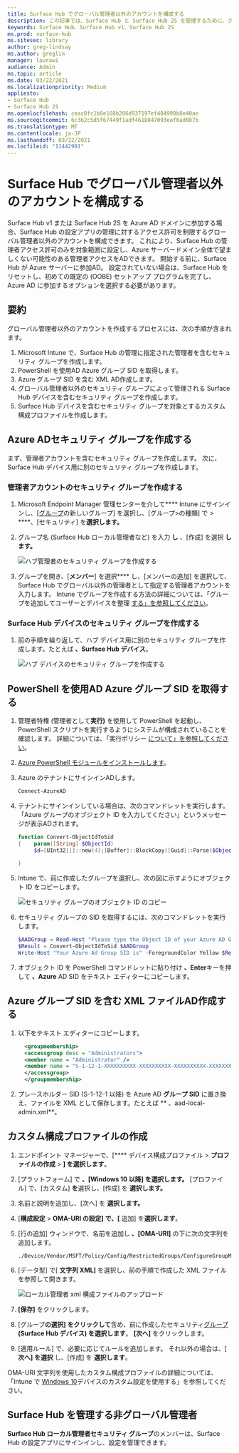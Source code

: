 ```yaml
---
title: Surface Hub でグローバル管理者以外のアカウントを構成する
description: この記事では、Surface Hub と Surface Hub 2S を管理するために、グローバル以外の管理者アカウントを構成する方法について説明します。
keywords: Surface Hub、Surface Hub v1、Surface Hub 2S
ms.prod: surface-hub
ms.sitesec: library
author: greg-lindsay
ms.author: greglin
manager: laurawi
audience: Admin
ms.topic: article
ms.date: 03/22/2021
ms.localizationpriority: Medium
appliesto:
- Surface Hub
- Surface Hub 2S
ms.openlocfilehash: ceac8fc1b0e168b206d937197ef404990b8e40ae
ms.sourcegitcommit: 6c362c5d5f67449f1adf4618847093eaf6ad087b
ms.translationtype: MT
ms.contentlocale: ja-JP
ms.lasthandoff: 03/22/2021
ms.locfileid: "11442901"
---
```

# <a name="configure-non-global-admin-accounts-on-surface-hub"></a>Surface Hub でグローバル管理者以外のアカウントを構成する

Surface Hub v1 または Surface Hub 2S を Azure AD ドメインに参加する場合、Surface Hub の設定アプリの管理に対するアクセス許可を制限するグローバル管理者以外のアカウントを構成できます。 これにより、Surface Hub の管理者アクセス許可のみを対象範囲に設定し、Azure サーバードメイン全体で望ましくない可能性のある管理者アクセスをADできます。 開始する前に、Surface Hub が Azure サーバーに参加AD。 設定されていない場合は、Surface Hub をリセットし、初めての既定の (OOBE) セットアップ プログラムを完了し、Azure AD に参加するオプションを選択する必要があります。

## <a name="summary"></a>要約 

グローバル管理者以外のアカウントを作成するプロセスには、次の手順が含まれます。 

1. Microsoft Intune で、Surface Hub の管理に指定された管理者を含むセキュリティ グループを作成します。
2. PowerShell を使用AD Azure グループ SID を取得します。
3. Azure グループ SID を含む XML AD作成します。
4. グローバル管理者以外のセキュリティ グループによって管理される Surface Hub デバイスを含むセキュリティ グループを作成します。
5. Surface Hub デバイスを含むセキュリティ グループを対象とするカスタム構成プロファイルを作成します。 


## <a name="create-azure-ad-security-groups"></a>Azure ADセキュリティ グループを作成する

まず、管理者アカウントを含むセキュリティ グループを作成します。 次に、Surface Hub デバイス用に別のセキュリティ グループを作成します。  

### <a name="create-security-group-for-admin-accounts"></a>管理者アカウントのセキュリティ グループを作成する

1. Microsoft Endpoint Manager 管理センターを介して**** Intune にサインインし、[[グループ](https://go.microsoft.com/fwlink/?linkid=2109431)の新しいグループ] を選択し、[グループ>の種類] で  >  ****、[セキュリティ] を**選択します。** 
2. グループ名 (Surface Hub ローカル管理者など) を入力 **し** 、[作成] を選択 **します。** 

     ![ハブ管理者のセキュリティ グループを作成する](images/sh-create-sec-group.png)

3. グループを開き、[**メンバー**] を選択**** し、[メンバーの追加] を選択して、Surface Hub でグローバル以外の管理者として指定する管理者アカウントを入力します。 Intune でグループを作成する方法の詳細については、「グループを追加してユーザーとデバイスを整理  [する」を参照してください](https://docs.microsoft.com/mem/intune/fundamentals/groups-add)。

### <a name="create-security-group-for-surface-hub-devices"></a>Surface Hub デバイスのセキュリティ グループを作成する

1. 前の手順を繰り返して、ハブ デバイス用に別のセキュリティ グループを作成します。たとえば **、Surface Hub デバイス**。 

     ![ハブ デバイスのセキュリティ グループを作成する](images/sh-create-sec-group-devices.png) 

## <a name="obtain-azure-ad-group-sid-using-powershell"></a>PowerShell を使用AD Azure グループ SID を取得する

1. 管理者特権 (管理者として**実行)** を使用して PowerShell を起動し、PowerShell スクリプトを実行するようにシステムが構成されていることを確認します。 詳細については、「実行ポリシー [について」を参照してください](https://docs.microsoft.com/powershell/module/microsoft.powershell.core/about/about_execution_policies?)。 
2. [Azure PowerShell モジュールをインストールします](https://docs.microsoft.com/powershell/azure/install-az-ps)。
3. Azure のテナントにサインインADします。

    ```powershell
    Connect-AzureAD
    ```

4. テナントにサインインしている場合は、次のコマンドレットを実行します。 「Azure グループのオブジェクト ID を入力してください」というメッセージが表示ADされます。

    ```powershell
    function Convert-ObjectIdToSid
    {    param([String] $ObjectId)   
         $d=[UInt32[]]::new(4);[Buffer]::BlockCopy([Guid]::Parse($ObjectId).ToByteArray(),0,$d,0,16);"S-1-12-1-$d".Replace(' ','-')
         
    }
    ```

5. Intune で、前に作成したグループを選択し、次の図に示すようにオブジェクト ID をコピーします。 

     ![セキュリティ グループのオブジェクト ID のコピー](images/sh-objectid.png)

6. セキュリティ グループの SID を取得するには、次のコマンドレットを実行します。

    ```powershell
    $AADGroup = Read-Host "Please type the Object ID of your Azure AD Group"
    $Result = Convert-ObjectIdToSid $AADGroup
    Write-Host "Your Azure Ad Group SID is" -ForegroundColor Yellow $Result
    ```
    
7. オブジェクト ID を PowerShell コマンドレットに貼り付け **、Enter**キーを押して **、Azure** AD SID をテキスト エディターにコピーします。 

## <a name="create-xml-file-containing-azure-ad-group-sid"></a>Azure グループ SID を含む XML ファイルAD作成する

1. 以下をテキスト エディターにコピーします。 

    ```xml
      <groupmembership>   
      <accessgroup desc = "Administrators">        
      <member name = "Administrator" />        
      <member name = "S-1-12-1-XXXXXXXXXX-XXXXXXXXXX-XXXXXXXXXX-XXXXXXXXXX" />  
      </accessgroup>
      </groupmembership>
      ```

2. プレースホルダー SID (S-1-12-1 以降) を Azure AD **グループ SID** に置き換え、ファイルを XML として保存します。たとえば ** 、aad-local-admin.xml**。 

## <a name="create-custom-configuration-profile"></a>カスタム構成プロファイルの作成

1. エンドポイント マネージャーで、[**** デバイス構成プロファイル  >  **プロファイルの作成**  >  **] を選択します**。 
2. [プラットフォーム] で **、[Windows 10 以降] を選択します。** [プロファイル] で、[カスタム] **を**選択し、[作成] を **選択します。**
3. 名前と説明を追加し、[次へ] を **選択します。**
4. [**構成設定**  >  **OMA-URI の設定] で、[** 追加] を**選択します**。
5. [行の追加] ウィンドウで、名前を追加し     **、[OMA-URI]** の下に次の文字列を追加します。 

    ```OMA-URI
    ./Device/Vendor/MSFT/Policy/Config/RestrictedGroups/ConfigureGroupMembership
    ```
6. [データ型] で[ **文字列 XML]** を選択し、前の手順で作成した XML ファイルを参照して開きます。 

     ![ローカル管理者 xml 構成ファイルのアップロード](images/sh-local-admin-config.png)

7. **[保存]** をクリックします。
8. [グループ**の選択] をクリックして**含め、前に作成したセキュリティ[グループ](#create-security-group-for-surface-hub-devices)**(Surface Hub デバイス) を選択します**。 **[次へ]** をクリックします。
9. [適用ルール] で、必要に応じてルールを追加します。 それ以外の場合は、[ **次へ] を選択** し、[作成] を **選択します**。

OMA-URI 文字列を使用したカスタム構成プロファイルの詳細については、「Intune で [Windows 10](https://docs.microsoft.com/mem/intune/configuration/custom-settings-windows-10)デバイスのカスタム設定を使用する」を参照してください。


## <a name="non-global-admins-managing-surface-hub"></a>Surface Hub を管理する非グローバル管理者

**Surface Hub ローカル管理者セキュリティ グループ**のメンバーは、Surface Hub の設定アプリにサインインし、設定を管理できます。
